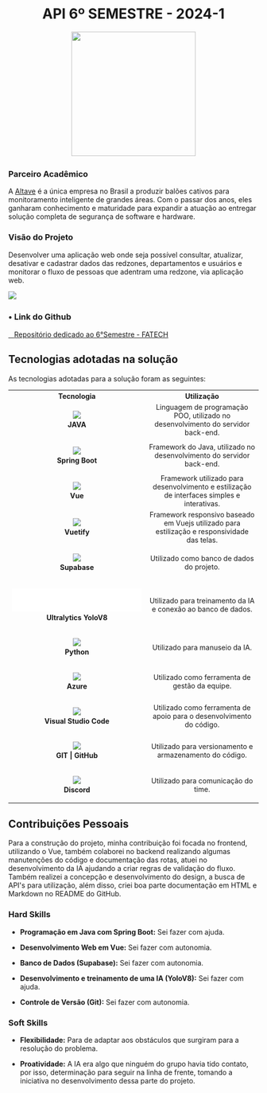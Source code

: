 <h1 align="center">API 6º SEMESTRE - 2024-1</h1>
<p align="center"><img src="https://avatars.githubusercontent.com/u/88987612?v=4" height="250" width="250"></p>

### Parceiro Acadêmico

A [Altave](https://altave.com.br/) é a única empresa no Brasil a produzir balões cativos para monitoramento inteligente de grandes áreas. Com o passar dos anos, eles ganharam conhecimento e maturidade para expandir a atuação ao entregar solução completa de segurança de software e hardware.

### Visão do Projeto

Desenvolver uma aplicação web onde seja possível consultar, atualizar, desativar e cadastrar dados das redzones, departamentos e usuários e monitorar o fluxo de pessoas que adentram uma redzone, via aplicação web.

<img src="../img/historico.gif">

### • Link do Github

<a href="https://github.com/4-Fatech/API-6SEM" target="_blank"><span>&nbsp;&nbsp;&nbsp;</span><span>Repositório dedicado ao 6°Semestre - FATECH</span></a>

## Tecnologias adotadas na solução

As tecnologias adotadas para a solução foram as seguintes:

<table>
    <tr>
        <th>Tecnologia</th>
        <th>Utilização</th>
    </tr>
    <tr>
        <td style="text-align:center">
        <p align="center">
            <img src="https://skillicons.dev/icons?i=java"> <br>
            <strong>JAVA</strong>
        </p>
        </td>
        <td style="text-align:center">
            Linguagem de programação POO, utilizado no desenvolvimento do servidor back-end.
        </td>
    </tr>
    <tr>
        <td style="text-align:center">
        <p align="center">
            <img src="https://skillicons.dev/icons?i=spring"> <br>
            <strong>Spring Boot</strong>
        </p>
        </td>
        <td style="text-align:center">
            Framework do Java, utilizado no desenvolvimento do servidor back-end.
        </td>
    </tr>
    <tr>
        <td style="text-align:center">
        <p align="center">
            <img src="https://skillicons.dev/icons?i=vue"> <br>
            <strong>Vue</strong>
        </p>
        </td>
        <td style="text-align:center">
            Framework utilizado para desenvolvimento e estilização de interfaces simples e interativas.
        </td>
    </tr>
    <tr>
        <td style="text-align:center">
        <p align="center">
            <img src="https://skillicons.dev/icons?i=vuetify"> <br>
            <strong>Vuetify</strong>
        </p>
        </td>
        <td style="text-align:center">
            Framework responsivo baseado em Vuejs utilizado para estilização e responsividade das telas.
        </td>
    </tr>
    <tr>
        <td style="text-align:center">
        <p align="center">
            <img src="https://skillicons.dev/icons?i=supabase"><strong><br>Supabase
        </p>
        </td>
        <td style="text-align:center">
            Utilizado como banco de dados do projeto.
        </td>
    </tr>
    <tr>
        <td style="text-align:center">
        <p align="center">
            <img src="../img/ultra.svg"><strong><br>Ultralytics YoloV8
        </p>
        </td>
        <td style="text-align:center">
            Utilizado para treinamento da IA e conexão ao banco de dados.
        </td>
    </tr>
    <tr>
        <td style="text-align:center">
        <p align="center">
            <img src="https://skillicons.dev/icons?i=py"><strong><br>Python
        </p>
        </td>
        <td style="text-align:center">
            Utilizado para manuseio da IA.
        </td>
    </tr>
    <tr>
        <td style="text-align:center">
        <p align="center">
            <img src="https://skillicons.dev/icons?i=azure">
            <strong><br>Azure</strong>
        </p>
        </td>
        <td style="text-align:center">
            Utilizado como ferramenta de gestão da equipe.
        </td>
    </tr>
    <tr>
        <td style="text-align:center">
        <p align="center">
            <img src="https://skillicons.dev/icons?i=vscode">
            <strong><br>Visual Studio Code</strong>
        </p>
        </td>
        <td style="text-align:center">
            Utilizado como ferramenta de apoio para o desenvolvimento do código.
        </td>
    </tr>
    <tr>
        <td style="text-align:center">
            <p align="center">
                <img src="https://skillicons.dev/icons?i=git,github"> <br>
                <strong>GIT | GitHub </strong>
            </p>
        </td>
        <td style="text-align:center">
            Utilizado para versionamento e armazenamento do código.
        </td>
    </tr>
    <tr>
        <td style="text-align:center">
        <p align="center">
            <img src="https://skillicons.dev/icons?i=discord"> <br>
            <strong>Discord</strong>
        </p>
        </td>
        <td style="text-align:center">
            Utilizado para comunicação do time.
        </td>
    </tr>
</table>

## Contribuições Pessoais

Para a construção do projeto, minha contribuição foi focada no frontend, utilizando o Vue, também colaborei no backend realizando algumas manutenções do código e documentação das rotas, atuei no desenvolvimento da IA ajudando a criar regras de validação do fluxo. Também realizei a concepção e desenvolvimento do design, a busca de API's para utilização, além disso, criei boa parte documentação em HTML e Markdown no README do GitHub.

### Hard Skills

- **Programação em Java com Spring Boot:** Sei fazer com ajuda.

- **Desenvolvimento Web em Vue:** Sei fazer com autonomia.

- **Banco de Dados (Supabase):** Sei fazer com autonomia.

- **Desenvolvimento e treinamento de uma IA (YoloV8):** Sei fazer com ajuda.

- **Controle de Versão (Git):** Sei fazer com autonomia.

### Soft Skills

- **Flexibilidade:** Para de adaptar aos obstáculos que surgiram para a resolução do problema.

- **Proatividade:** A IA era algo que ninguém do grupo havia tido contato, por isso, determinação para seguir na linha de frente, tomando a iniciativa no desenvolvimento dessa parte do projeto.